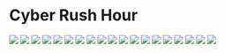 # Cyber Rush Hour
![](https://github.com/Ravenovus/Cyber-Rush-Hour/blob/master/Presentation%20Images/Cyber%20Rush%20Hour/Slide1.JPG)
![](https://github.com/Ravenovus/Cyber-Rush-Hour/blob/master/Presentation%20Images/Cyber%20Rush%20Hour/Slide2.JPG)
![](https://github.com/Ravenovus/Cyber-Rush-Hour/blob/master/Presentation%20Images/Cyber%20Rush%20Hour/Slide4.JPG)
![](https://github.com/Ravenovus/Cyber-Rush-Hour/blob/master/Presentation%20Images/Cyber%20Rush%20Hour/Slide5.JPG)
![](https://github.com/Ravenovus/Cyber-Rush-Hour/blob/master/Presentation%20Images/Cyber%20Rush%20Hour/Slide6.JPG)
![](https://github.com/Ravenovus/Cyber-Rush-Hour/blob/master/Presentation%20Images/Cyber%20Rush%20Hour/Slide7.JPG)
![](https://github.com/Ravenovus/Cyber-Rush-Hour/blob/master/Presentation%20Images/Cyber%20Rush%20Hour/Slide8.JPG)
![](https://github.com/Ravenovus/Cyber-Rush-Hour/blob/master/Presentation%20Images/Cyber%20Rush%20Hour/Slide9.JPG)
![](https://github.com/Ravenovus/Cyber-Rush-Hour/blob/master/Presentation%20Images/Cyber%20Rush%20Hour/Slide10.JPG)
![](https://github.com/Ravenovus/Cyber-Rush-Hour/blob/master/Presentation%20Images/Cyber%20Rush%20Hour/Slide11.JPG)
![](https://github.com/Ravenovus/Cyber-Rush-Hour/blob/master/Presentation%20Images/Cyber%20Rush%20Hour/Slide12.JPG)
![](https://github.com/Ravenovus/Cyber-Rush-Hour/blob/master/Presentation%20Images/Cyber%20Rush%20Hour/Slide13.JPG)
![](https://github.com/Ravenovus/Cyber-Rush-Hour/blob/master/Presentation%20Images/Cyber%20Rush%20Hour/Slide14.JPG)
![](https://github.com/Ravenovus/Cyber-Rush-Hour/blob/master/Presentation%20Images/Cyber%20Rush%20Hour/Slide15.JPG)
![](https://github.com/Ravenovus/Cyber-Rush-Hour/blob/master/Presentation%20Images/Cyber%20Rush%20Hour/Slide16.JPG)
![](https://github.com/Ravenovus/Cyber-Rush-Hour/blob/master/Presentation%20Images/Cyber%20Rush%20Hour/Slide17.JPG)
![](https://github.com/Ravenovus/Cyber-Rush-Hour/blob/master/Presentation%20Images/Cyber%20Rush%20Hour/Slide18.JPG)
![](https://github.com/Ravenovus/Cyber-Rush-Hour/blob/master/Presentation%20Images/Cyber%20Rush%20Hour/Slide19.JPG)
![](https://github.com/Ravenovus/Cyber-Rush-Hour/blob/master/Presentation%20Images/Cyber%20Rush%20Hour/Slide20.JPG)
